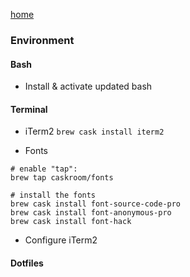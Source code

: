 [home](index.md)

### Environment

#### Bash
- Install & activate updated bash

#### Terminal
 - iTerm2
 `brew cask install iterm2`

 - Fonts
  ```
  # enable "tap":
  brew tap caskroom/fonts
  
  # install the fonts
  brew cask install font-source-code-pro
  brew cask install font-anonymous-pro
  brew cask install font-hack
  ```

- Configure iTerm2

#### Dotfiles
